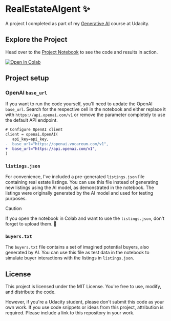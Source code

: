 # RealEstateAIgent ✨

A project I completed as part of my [Generative AI](https://www.udacity.com/course/generative-ai--nd608) course at Udacity.

## Explore the Project

Head over to the [Project Notebook](Project.ipynb) to see the code and results in action.

<a target="_blank" href="https://colab.research.google.com/github/StefMa/RealEstateAIgent/blob/main/Project.ipynb">
  <img src="https://colab.research.google.com/assets/colab-badge.svg" alt="Open In Colab"/>
</a>

## Project setup

### OpenAI `base_url`

If you want to run the code yourself, you'll need to update the OpenAI `base_url`. Search for the respective cell in the notebook and either replace it with `https://api.openai.com/v1` or remove the parameter completely to use the default API endpoint.

```diff
# Configure OpenAI client
client = openai.OpenAI(
   api_key=api_key,
-  base_url="https://openai.vocareum.com/v1",
+  base_url="https://api.openai.com/v1",
)
```

### `listings.json`

For convenience, I've included a pre-generated `listings.json` file containing real estate listings. You can use this file instead of generating new listings using the AI model, as demonstrated in the notebook. The listings were originally generated by the AI model and used for testing purposes.

> [!CAUTION]
> If you open the notebook in Colab and want to use the `listings.json`,
> don't forget to upload them. 🙂

### `buyers.txt`

The `buyers.txt` file contains a set of imagined potential buyers, also generated by AI. You can use this file as test data in the notebook to simulate buyer interactions with the listings in `listings.json`.

## License

This project is licensed under the MIT License. You're free to use, modify, and distribute the code.

However, if you're a Udacity student, please don't submit this code as your own work. If you use code snippets or ideas from this project, attribution is required. Please include a link to this repository in your work.